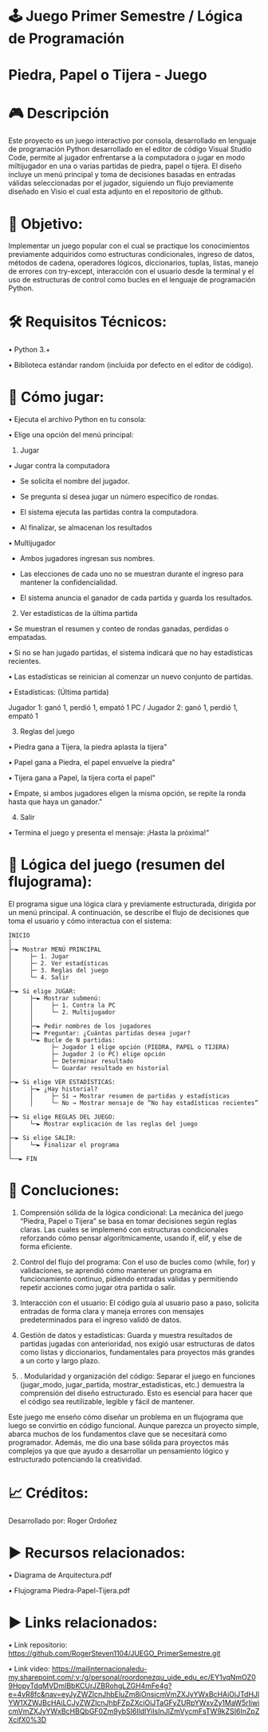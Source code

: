 # 🕹️ Juego Primer Semestre / Lógica de Programación

# Piedra, Papel o Tijera - Juego 

# 🎮 Descripción

Este proyecto es un juego interactivo por consola, desarrollado en lenguaje de programación Python desarrollado en el editor de código Visual Studio Code, permite al jugador enfrentarse a la computadora o jugar en modo miltijugador en una o varias partidas de piedra, papel o tijera. El diseño incluye un menú principal y toma de decisiones basadas en entradas válidas seleccionadas por el jugador, siguiendo un flujo previamente diseñado en Visio el cual esta adjunto en el repositorio de github. 

# 📌 Objetivo:

Implementar un juego popular con el cual se practique los conocimientos previamente adquiridos como estructuras condicionales, ingreso de datos, métodos de cadena, operadores lógicos, diccionarios, tuplas, listas, manejo de errores con try-except, interacción con el usuario desde la terminal y el uso de estructuras de control como bucles en el lenguaje de programación Python.

# 🛠️ Requisitos Técnicos:

• Python 3.+

• Biblioteca estándar random (incluida por defecto en el editor de código).

# 📂 Cómo jugar:

 • Ejecuta el archivo Python en tu consola:

 • Elige una opción del menú principal:

1. Jugar

 • Jugar contra la computadora

 - Se solicita el nombre del jugador.

 - Se pregunta si desea jugar un número específico de rondas.

 - El sistema ejecuta las partidas contra la computadora.

 - Al finalizar, se almacenan los resultados

 • Multijugador

 - Ambos jugadores ingresan sus nombres.

 - Las elecciones de cada uno no se muestran durante el ingreso para mantener la confidencialidad.

 - El sistema anuncia el ganador de cada partida y guarda los resultados.

2. Ver estadísticas de la última partida

 • Se muestran el resumen y conteo de rondas ganadas, perdidas o empatadas.

 • Si no se han jugado partidas, el sistema indicará que no hay estadísticas recientes.

 • Las estadísticas se reinician al comenzar un nuevo conjunto de partidas.

 • Estadísticas: (Última partida)

Jugador 1: ganó 1, perdió 1, empató 1
PC / Jugador 2: ganó 1, perdió 1, empató 1

3. Reglas del juego

 • Piedra gana a Tijera, la piedra aplasta la tijera"

 • Papel gana a Piedra, el papel envuelve la piedra"

 • Tijera gana a Papel, la tijera corta el papel"

 • Empate, si ambos jugadores eligen la misma opción, se repite la ronda hasta que haya un ganador."

4. Salir

 • Termina el juego y presenta el mensaje: ¡Hasta la próxima!"

# 📜 Lógica del juego (resumen del flujograma):

El programa sigue una lógica clara y previamente estructurada, dirigida por un menú principal. A continuación, 
se describe el flujo de decisiones que toma el usuario y cómo interactua con el sistema:

```
INICIO
│
├─► Mostrar MENÚ PRINCIPAL
│     ├─ 1. Jugar
│     ├─ 2. Ver estadísticas
│     ├─ 3. Reglas del juego
│     └─ 4. Salir
│
├─► Si elige JUGAR:
│     ├─► Mostrar submenú:
│     │     ├─ 1. Contra la PC
│     │     └─ 2. Multijugador
│     │
│     ├─► Pedir nombres de los jugadores
│     ├─► Preguntar: ¿Cuántas partidas desea jugar?
│     └─► Bucle de N partidas:
│           ├─ Jugador 1 elige opción (PIEDRA, PAPEL o TIJERA)
│           ├─ Jugador 2 (o PC) elige opción
│           ├─ Determinar resultado
│           └─ Guardar resultado en historial
│
├─► Si elige VER ESTADÍSTICAS:
│     ├─► ¿Hay historial?
│     │     ├─ Sí → Mostrar resumen de partidas y estadísticas
│     │     └─ No → Mostrar mensaje de “No hay estadísticas recientes”
│
├─► Si elige REGLAS DEL JUEGO:
│     └─► Mostrar explicación de las reglas del juego
│
├─► Si elige SALIR:
│     └─► Finalizar el programa
│
└──► FIN
``` 

# 🧠 Concluciones: 

1. Comprensión sólida de la lógica condicional: La mecánica del juego “Piedra, Papel o Tijera” se basa en tomar decisiones según reglas claras. Las cuales se implemenó con estructuras condicionales reforzando cómo pensar algorítmicamente, usando if, elif, y else de forma eficiente.

2.  Control del flujo del programa: Con el uso de bucles como (while, for) y validaciones, se aprendió cómo mantener un programa en funcionamiento continuo, pidiendo entradas válidas y permitiendo repetir acciones como jugar otra partida o salir.

3. Interacción con el usuario: El código guía al usuario paso a paso, solicita entradas de forma clara y maneja errores con mensajes predeterminados para el ingreso validó de datos. 

4. Gestión de datos y estadísticas: Guarda y muestra resultados de partidas jugadas con anterioridad, nos exigió usar estructuras de datos como listas y diccionarios, fundamentales para proyectos más grandes a un corto y largo plazo. 

5. . Modularidad y organización del código: Separar el juego en funciones (jugar_modo, jugar_partida, mostrar_estadisticas, etc.) demuestra la comprensión del diseño estructurado. Esto es esencial para hacer que el código sea reutilizable, legible y fácil de mantener.

Este juego me enseño cómo diseñar un problema en un flujograma que luego se convirtio en código funcional. Aunque parezca un proyecto simple, abarca muchos de los fundamentos clave que se necesitará como programador. Además, me dio una base sólida para proyectos más complejos ya que que ayudo a desarrollar un pensamiento lógico y estructurado potenciando la creatividad. 

# 📈 Créditos:

Desarrollado por: Roger Ordoñez

# ▶️ Recursos relacionados:

• Diagrama de Arquitectura.pdf

• Flujograma Piedra-Papel-Tijera.pdf

# ▶️ Links relacionados:

• Link repositorio: https://github.com/RogerSteven1104/JUEGO_PrimerSemestre.git

• Link video: https://mailinternacionaledu-my.sharepoint.com/:v:/g/personal/roordonezqu_uide_edu_ec/EY1vqNmOZ09HopyTdqMVDmIBbKCUrJZBRohgLZGH4mFe4g?e=4vR8fc&nav=eyJyZWZlcnJhbEluZm8iOnsicmVmZXJyYWxBcHAiOiJTdHJlYW1XZWJBcHAiLCJyZWZlcnJhbFZpZXciOiJTaGFyZURpYWxvZy1MaW5rIiwicmVmZXJyYWxBcHBQbGF0Zm9ybSI6IldlYiIsInJlZmVycmFsTW9kZSI6InZpZXcifX0%3D 

